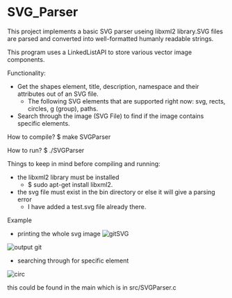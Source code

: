 # SVG_Parser
This project implements a basic SVG parser useing libxml2 library.SVG files are parsed and converted into well-formatted humanly readable strings.




This program uses a LinkedListAPI to store various vector image components.

Functionality:
- Get the shapes element, title, description, namespace and their attributes out of an SVG file.
  - The following SVG elements that are supported right now: svg, rects, circles, g (group), paths.
- Search through the image (SVG File) to find if the image contains specific elements.


How to compile?
 $ make SVGParser
 
How to run?
 $ ./SVGParser
 
Things to keep in mind before compiling and running:
- the libxml2 library must be installed
  - $ sudo apt-get install libxml2.
- the svg file must exist in the bin directory or else it will give a parsing error
  - I have added a test.svg file already there.

Example
- printing the whole svg image
![gitSVG](https://user-images.githubusercontent.com/95400232/154628565-f24dc59f-42e4-480b-a4e8-345d77287340.png)


![output git](https://user-images.githubusercontent.com/95400232/154628663-2691a472-8548-4303-8bb2-92601c04b105.png)

- searching through for specific element


![circ](https://user-images.githubusercontent.com/95400232/154629527-26f8d1ab-252f-4ade-9d03-62ed6807536e.png)

this could be found in the main which is in src/SVGParser.c

